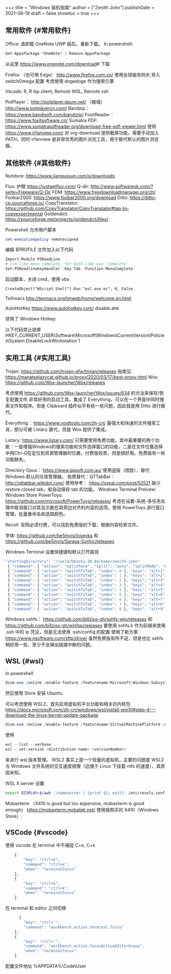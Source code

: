 +++
title = "Windows 装机指南"
author = ["Zenith John"]
publishDate = 2021-08-19
draft = false
showtoc = true
+++

## 常用软件 {#常用软件}

Office: 请卸载 OneNote UWP 版后，重新下载。
In powershell:

```powershell
Get-AppxPackage *OneNote* | Remove-AppxPackage
```

从这里 <https://www.onenote.com/download># 下载

Firefox （也可用 Edge）
<http://www.firefox.com.cn/>
使用全球服务同步,导入 switchOmega 配置
考虑使用 dogedoge 作为搜索引擎

Vscode: R, R lsp client, Remote WSL, Remote ssh

PotPlayer： <http://potplayer.daum.net/> （被墙） <http://www.potplayercn.com/>
Bandzip： <https://www.bandisoft.com/bandizip/>
FoxitReader： <https://www.foxitsoftware.cn/>
Sumatra PDF:  <https://www.sumatrapdfreader.org/download-free-pdf-viewer.html>
使用 <https://www.irfanview.com/> 对 org-download 提供截屏功能。需要手动加入 PATH，同时 irfanview 是非常优秀的图片浏览工具，用于替代默认的图片浏览器。


## 其他软件 {#其他软件}

Nutstore:  <https://www.jianguoyun.com/s/downloads>

Flux: 护眼 <https://justgetflux.com/>
Q-dir: <http://www.softwareok.com/?seite=Freeware/Q-Dir>
FDM: <https://www.freedownloadmanager.org/zh/>
Foobar2000:  <https://www.foobar2000.org/download>
Ditto: <https://ditto-cp.sourceforge.io/>
CopyTranslator: <https://github.com/CopyTranslator/CopyTranslator#tap-to-copyexperimental>
Goldendict: <https://sourceforge.net/projects/goldendict/files/>

Powershell 允许用户脚本

```powershell
set-executionpolicy remotesigned
```

编辑 $PROFILE 文件加入以下代码

```powershell
Import-Module PSReadLine
# zsh-like menu complete, for bash-like use `Complete`
Set-PSReadlineKeyHandler -Key Tab -Function MenuComplete
```

启动脚本，关闭 cmd，使用 vbs

```visualbasic
CreateObject("WScript.Shell").Run "wsl.exe ec", 0, False
```

TeXmacs
<http://texmacs.org/tmweb/home/welcome.en.html>

AutoHotKey
<https://www.autohotkey.com/>
disable.ahk

禁用了 Windows Hotkey.

以下代码禁止锁屏
HKEY\_CURRENT\_USER\Software\Microsoft\Windows\CurrentVersion\Policies\System DisableLockWorkstation 1


## 实用工具 {#实用工具}

Trojan: <https://github.com/trojan-gfw/trojan/releases>
指南见: <https://manateelazycat.github.io/proxy/2020/03/17/best-proxy.html>
Wox: <https://github.com/Wox-launcher/Wox/releases>

考虑使用 <https://github.com/Wox-launcher/Wox/issues/634> 的方法来保存/恢复配置文件
非常好用的启动工具，集成了 Everything，可以在一个界面中同时搜索文件和程序。但是 Clipboard 插件似乎有些一些问题，因此我是用 Ditto 进行替代。

Everything： <https://www.voidtools.com/zh-cn/>
最强大和快速的文件搜索工具，部分可被 Listary 替代，但是 Wox 提供了集成。

Listary: <https://www.listary.com/>
只需要使用免费功能，其中最重要的两个功能：一是增强Windows的搜索功能和文件选择窗口的功能，二是在文件位置选择中用Ctrl-G在定位到资源管理器的位置。付费版较贵，但是很好用。免费版有一些功能缺失。

Directory Opus： <https://www.gpsoft.com.au/>
使用盗版（捂脸），替代 Windows 默认的垃圾管理器。
免费替代：QTTabBar： <http://qttabbar.wikidot.com/>
使用参考： <https://sspai.com/post/52521>
缺少 restore closed tab，和自动保存 tab 的功能。
Windows Terminal Preivew: Windows Store
PowerToys: <https://github.com/microsoft/PowerToys/releases/>
考虑在设置-系统-多任务处理中取消窗口对其显示能在其旁边对齐的内容的选项。使用 PowerToys 进行窗口管理，批量重命名和选取颜色。

Recoll: 官网必须付费，可以找到免费版的下载，根据内容检索文件。

字体: <https://github.com/be5invis/Iosevka> 和 <https://github.com/be5invis/Sarasa-Gothic/releases>

Windows Terminal 设置快捷键和默认打开路径

```js
"startingDirectory": "//wsl$/Ubuntu-20.04/home/zenith-john"
 { "command": { "action": "splitPane", "split": "auto", "splitMode": "duplicate" }, "keys": "alt+shift+d" },
 { "command": { "action": "switchToTab", "index": 0 }, "keys": "alt+1" },
 { "command": { "action": "switchToTab", "index": 1 }, "keys": "alt+2" },
 { "command": { "action": "switchToTab", "index": 2 }, "keys": "alt+3" },
 { "command": { "action": "switchToTab", "index": 3 }, "keys": "alt+4" },
 { "command": { "action": "switchToTab", "index": 4 }, "keys": "alt+5" },
 { "command": { "action": "switchToTab", "index": 5 }, "keys": "alt+6" },
 { "command": { "action": "switchToTab", "index": 6 }, "keys": "alt+7" },
 { "command": { "action": "switchToTab", "index": 7 }, "keys": "alt+8" },
 { "command": { "action": "switchToTab", "index": 8 }, "keys": "alt+9" }
```

Windows sshfs： <https://github.com/billziss-gh/sshfs-win/releases> 和 <https://github.com/billziss-gh/winfsp/releases> 要使用 sshfs.k 作为前缀来使用 .ssh 中的 ip 凭证，但是无法使用 .ssh/config 的配置
使用了新方案<https://www.nsoftware.com/sftp/drive/> 虽然免费版有所不足，但是也比 sshfs 稍好用一些，至少不会弹出链接中断的问题。


## WSL {#wsl}

In powershell

```powershell
dism.exe /online /enable-feature /featurename:Microsoft-Windows-Subsystem-Linux /all /norestart
```

然后使用 Store 安装 Ubuntu

可以考虑使用 WSL2，首先启用虚拟机平台功能和相关的内核包 <https://docs.microsoft.com/zh-cn/windows/wsl/install-win10#step-4---download-the-linux-kernel-update-package>

```powershell
dism.exe /online /enable-feature /featurename:VirtualMachinePlatform /all /norestart
```

使用

```powershell
wsl --list --verbose
wsl --set-version <distribution name> <versionNumber>
```

来进行 wsl 版本管理。
WSL2 事实上是一个轻量的虚拟机，主要的问题是 WSL2 与 Windows 文件系统的交互速度很慢（远慢于 Linux 下挂载 ntfs 的速度），其原因未知。

WSL X server 设置

```bash
export DISPLAY=$(awk '/nameserver / {print $2; exit}' /etc/resolv.conf 2>/dev/null):0 # in WSL 2
```

Mobaxterm （X410 is good but too expensive, mobaxterm is good enough）
<https://mobaxterm.mobatek.net/>
使用我购买的 X410（Windows Store）.


## VSCode {#vscode}

使得 vscode 在 terminal 中不捕捉 C+e, C+k

```javascript
    {
        "key": "ctrl+e",
        "command": "ctrl+e",
        "when": "terminalFocus"
    },
    {
        "key": "ctrl+k",
        "command": "ctrl+k",
        "when": "terminalFocus"
    }
```

在 terminal 和 editor 之间切换

```javascript
	  {
        "key": "ctrl+'",
        "command": "workbench.action.terminal.focus"
    },
    {
        "key": "ctrl+'",
        "command": "workbench.action.focusActiveEditorGroup",
        "when": "terminalFocus"
    }
```

配置文件地址
%APPDATA%\Code\User
